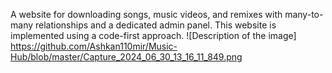A website for downloading songs, music videos, and remixes with many-to-many relationships and a dedicated admin panel.
This website is implemented using a code-first approach.
![Description of the image] https://github.com/Ashkan110mir/Music-Hub/blob/master/Capture_2024_06_30_13_16_11_849.png
